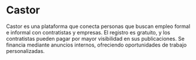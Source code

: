 # Castor
Castor es una plataforma que conecta personas que buscan empleo formal e informal con contratistas y empresas. El registro es gratuito, y los contratistas pueden pagar por mayor visibilidad en sus publicaciones. Se financia mediante anuncios internos, ofreciendo oportunidades de trabajo personalizadas.
